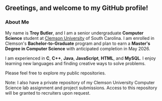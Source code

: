 ## Greetings, and welcome to my GitHub profile!


### About Me

My name is <b>Troy Butler</b>, and I am a senior undergraduate <b>Computer Science</b> student at [Clemson University](https://www.clemson.edu/) of South Carolina.
I am enrolled in Clemson's <b>Bachelor-to-Graduate</b> program and plan to earn a <b>Master's Degree in Computer Science</b> with anticipated completion in May 2026.

I am experienced in <b>C</b>, <b>C++</b>, <b>Java</b>, <b>JavaScript</b>, <b>HTML</b>, and <b>MySQL</b>. I enjoy learning new languages and finding creative ways to solve problems.

Please feel free to explore my public repositories.

Note: I also have a private repository of my Clemson University Computer Science lab assignment and project submissions. Access to this repository will be granted to recruiters upon request.
